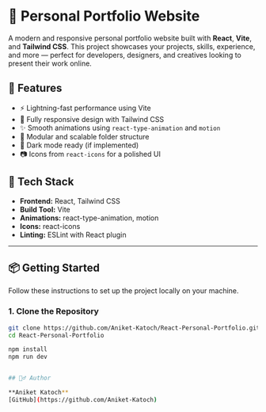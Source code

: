 # 💼 Personal Portfolio Website

A modern and responsive personal portfolio website built with **React**, **Vite**, and **Tailwind CSS**. This project showcases your projects, skills, experience, and more — perfect for developers, designers, and creatives looking to present their work online.

## 🚀 Features

- ⚡ Lightning-fast performance using Vite
- 🎨 Fully responsive design with Tailwind CSS
- ✨ Smooth animations using `react-type-animation` and `motion`
- 📁 Modular and scalable folder structure
- 🌙 Dark mode ready (if implemented)
- 📷 Icons from `react-icons` for a polished UI

## 🧰 Tech Stack

- **Frontend:** React, Tailwind CSS
- **Build Tool:** Vite
- **Animations:** react-type-animation, motion
- **Icons:** react-icons
- **Linting:** ESLint with React plugin

---

## 📦 Getting Started

Follow these instructions to set up the project locally on your machine.

### 1. Clone the Repository

```bash
git clone https://github.com/Aniket-Katoch/React-Personal-Portfolio.git
cd React-Personal-Portfolio

npm install
npm run dev


## 🙋‍♂️ Author

**Aniket Katoch**  
[GitHub](https://github.com/Aniket-Katoch)
